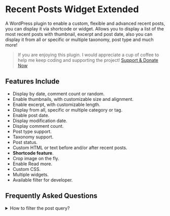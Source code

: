 # Recent Posts Widget Extended

A WordPress plugin to enable a custom, flexible and advanced recent posts, you can display it via shortcode or widget. Allows you to display a list of the most recent posts with thumbnail, excerpt and post date, also you can display it from all or specific or multiple taxonomy, post type and much more!

> If you are enjoying this plugin. I would appreciate a cup of coffee to help me keep coding and supporting the project! [Support & Donate Now](https://www.buymeacoffee.com/gasatrya)

## Features Include

* Display by date, comment count or random.
* Enable thumbnails, with customizable size and alignment.
* Enable excerpt, with customizable length.
* Display from all, specific or multiple category or tag.
* Enable post date.
* Display modification date.
* Display comment count.
* Post type support.
* Taxonomy support.
* Post status.
* Custom HTML or text before and/or after recent posts.
* **Shortcode feature**.
* Crop image on the fly.
* Enable Read more.
* Custom CSS.
* Multiple widgets.
* Available filter for developer.

## Frequently Asked Questions

<details> 
  <summary>How to filter the post query?</summary>
  
  You can use `rpwe_default_query_arguments` to filter it. Example:
  `
  add_filter( 'rpwe_default_query_arguments', 'your_custom_function' );
  function your_custom_function( $args ) {
    $args['posts_per_page'] = 10; // Changing the number of posts to show.
    return $args;
  }
  `
</details>
